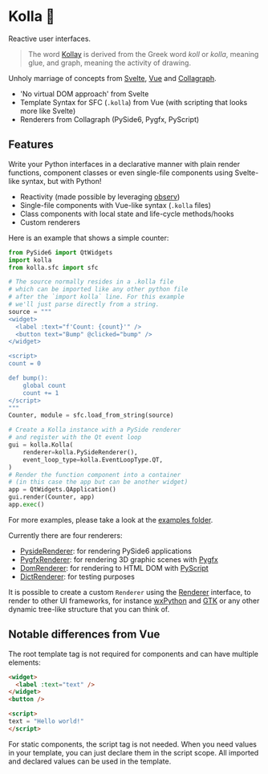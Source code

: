 # Kolla 📓

Reactive user interfaces.

> The word [Kollay](https://en.wikipedia.org/wiki/Kollay) is derived from the Greek word _koll_ or _kolla_, meaning glue, and graph, meaning the activity of drawing.

Unholy marriage of concepts from [Svelte](https://svelte.dev), [Vue](https://vuejs.org) and [Collagraph](https://github.com/fork-tongue/collagraph).

* 'No virtual DOM approach' from Svelte
* Template Syntax for SFC (`.kolla`) from Vue (with scripting that looks more like Svelte)
* Renderers from Collagraph (PySide6, Pygfx, PyScript)


## Features

Write your Python interfaces in a declarative manner with plain render functions, component classes or even single-file components using Svelte-like syntax, but with Python!

* Reactivity (made possible by leveraging [observ](https://github.com/fork-tongue/observ))
* Single-file components with Vue-like syntax (`.kolla` files)
* Class components with local state and life-cycle methods/hooks
* Custom renderers

Here is an example that shows a simple counter:

```python
from PySide6 import QtWidgets
import kolla
from kolla.sfc import sfc

# The source normally resides in a .kolla file
# which can be imported like any other python file
# after the `import kolla` line. For this example
# we'll just parse directly from a string.
source = """
<widget>
  <label :text="f'Count: {count}'" />
  <button text="Bump" @clicked="bump" />
</widget>

<script>
count = 0

def bump():
    global count
    count += 1
</script>
"""
Counter, module = sfc.load_from_string(source)

# Create a Kolla instance with a PySide renderer 
# and register with the Qt event loop
gui = kolla.Kolla(
    renderer=kolla.PySideRenderer(),
    event_loop_type=kolla.EventLoopType.QT,
)
# Render the function component into a container 
# (in this case the app but can be another widget)
app = QtWidgets.QApplication()
gui.render(Counter, app)
app.exec()
```

For more examples, please take a look at the [examples folder](examples).

Currently there are four renderers:

* [PysideRenderer](kolla/renderers/pyside_renderer.py): for rendering PySide6 applications
* [PygfxRenderer](kolla/renderers/pygfx_renderer.py): for rendering 3D graphic scenes with [Pygfx](https://github.com/pygfx/pygfx)
* [DomRenderer](kolla/renderers/dom_renderer.py): for rendering to HTML DOM with [PyScript](http://pyscript.net)
* [DictRenderer](kolla/renderers/dict_renderer.py): for testing purposes

It is possible to create a custom `Renderer` using the [Renderer](kolla/renderers/__init__.py) interface, to render to other UI frameworks, for instance [wxPython](https://wxpython.org) and [GTK](https://pygobject.readthedocs.io/en/latest/) or any other dynamic tree-like structure that you can think of.


## Notable differences from Vue

The root template tag is not required for components and can have multiple elements:

```html
<widget>
  <label :text="text" />
</widget>
<button />

<script>
text = "Hello world!"
</script>
```

For static components, the script tag is not needed. When you need values in your template, you can just declare them in the script scope. All imported and declared values can be used in the template.
